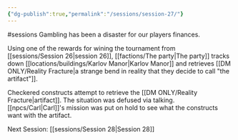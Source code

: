 ```yaml
---
{"dg-publish":true,"permalink":"/sessions/session-27/"}
---
```


#sessions
Gambling has been a disaster for our players finances.

Using one of the rewards for wining the tournament from [[sessions/Session 26\|session 26]], [[factions/The party\|The party]] tracks down [[locations/buildings/Karlov Manor\|Karlov Manor]] and retrieves [[DM ONLY/Reality Fracture\|a strange bend in reality that they decide to call "the artifact"]].

Checkered constructs attempt to retrieve the [[DM ONLY/Reality Fracture\|artifact]]. The situation was defused via talking.
[[npcs/Carl\|Carl]]'s mission was put on hold to see what the constructs want with the artifact.

Next Session: [[sessions/Session 28\|Session 28]]
